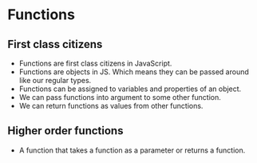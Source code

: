 # Functions

## First class citizens

- Functions are first class citizens in JavaScript.
- Functions are objects in JS. Which means they can be passed around like our regular types.
- Functions can be assigned to variables and properties of an object.
- We can pass functions into argument to some other function.
- We can return functions as values from other functions.

## Higher order functions

- A function that takes a function as a parameter or returns a function.

